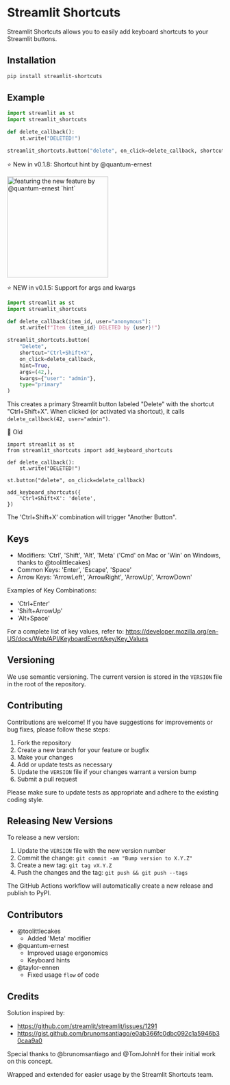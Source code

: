 
# Streamlit Shortcuts

Streamlit Shortcuts allows you to easily add keyboard shortcuts to your Streamlit buttons.

## Installation

```bash
pip install streamlit-shortcuts
```

## Example

```python
import streamlit as st
import streamlit_shortcuts

def delete_callback():
    st.write("DELETED!")

streamlit_shortcuts.button("delete", on_click=delete_callback, shortcut="Ctrl+Shift+X", hint=True)
```

⭐ New in v0.1.8: Shortcut hint by @quantum-ernest

<img width="236" alt="featuring the new feature by @quantum-ernest `hint`" src="https://github.com/user-attachments/assets/e7f68879-331e-4850-83d5-90b3d1697db7">


⭐ NEW in v0.1.5: Support for args and kwargs
```python
import streamlit as st
import streamlit_shortcuts

def delete_callback(item_id, user="anonymous"):
    st.write(f"Item {item_id} DELETED by {user}!")

streamlit_shortcuts.button(
    "Delete",
    shortcut="Ctrl+Shift+X",
    on_click=delete_callback,
    hint=True,
    args=(42,),
    kwargs={"user": "admin"},
    type="primary"
)
```

This creates a primary Streamlit button labeled "Delete" with the shortcut "Ctrl+Shift+X".
When clicked (or activated via shortcut), it calls `delete_callback(42, user="admin")`.

🥱 Old 
```
import streamlit as st
from streamlit_shortcuts import add_keyboard_shortcuts

def delete_callback():
    st.write("DELETED!")

st.button("delete", on_click=delete_callback)

add_keyboard_shortcuts({
    'Ctrl+Shift+X': 'delete',
})
```

The 'Ctrl+Shift+X' combination will trigger "Another Button".

## Keys
- Modifiers: 'Ctrl', 'Shift', 'Alt', 'Meta' ('Cmd' on Mac or 'Win' on Windows, thanks to @toolittlecakes)  
- Common Keys: 'Enter', 'Escape', 'Space'
- Arrow Keys: 'ArrowLeft', 'ArrowRight', 'ArrowUp', 'ArrowDown'

Examples of Key Combinations:
- 'Ctrl+Enter'
- 'Shift+ArrowUp'
- 'Alt+Space'

For a complete list of key values, refer to:
https://developer.mozilla.org/en-US/docs/Web/API/KeyboardEvent/key/Key_Values


## Versioning

We use semantic versioning. The current version is stored in the `VERSION` file in the root of the repository.

## Contributing

Contributions are welcome! If you have suggestions for improvements or bug fixes, please follow these steps:

1. Fork the repository
2. Create a new branch for your feature or bugfix
3. Make your changes
4. Add or update tests as necessary
5. Update the `VERSION` file if your changes warrant a version bump
6. Submit a pull request

Please make sure to update tests as appropriate and adhere to the existing coding style.

## Releasing New Versions

To release a new version:

1. Update the `VERSION` file with the new version number
2. Commit the change: `git commit -am "Bump version to X.Y.Z"`
3. Create a new tag: `git tag vX.Y.Z`
4. Push the changes and the tag: `git push && git push --tags`

The GitHub Actions workflow will automatically create a new release and publish to PyPI.

## Contributors
- @toolittlecakes
    - Added 'Meta' modifier
- @quantum-ernest
    - Improved usage ergonomics
    - Keyboard hints
- @taylor-ennen
    - Fixed usage `flow` of code

## Credits
Solution inspired by:
- https://github.com/streamlit/streamlit/issues/1291
- https://gist.github.com/brunomsantiago/e0ab366fc0dbc092c1a5946b30caa9a0

Special thanks to @brunomsantiago and @TomJohnH for their initial work on this concept.

Wrapped and extended for easier usage by the Streamlit Shortcuts team.

